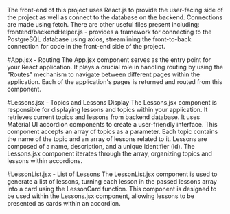 The front-end of this project uses React.js to provide the user-facing side of the project as well as connect to the database on the backend.  Connections are made using fetch.
There are other useful files present including:
  frontend/backendHelper.js - provides a framework for connecting to the PostgreSQL database using axios, streamlining the front-to-back connection for code in the front-end side of the project.

#App.jsx - Routing
The App.jsx component serves as the entry point for your React application. It plays a crucial role in handling routing by using the "Routes" mechanism to navigate between different pages within the application. Each of the application's pages is returned and routed from this component.

#Lessons.jsx - Topics and Lessons Display
The Lessons.jsx component is responsible for displaying lessons and topics within your application. It retrieves current topics and lessons from backend database. It uses Material UI accordion components to create a user-friendly interface. This component accepts an array of topics as a parameter. Each topic contains the name of the topic and an array of lessons related to it. Lessons are composed of a name, description, and a unique identifier (id). The Lessons.jsx component iterates through the array, organizing topics and lessons within accordions.

#LessonList.jsx - List of Lessons
The LessonList.jsx component is used to generate a list of lessons, turning each lesson in the passed lessons array into a card using the LessonCard function. This component is designed to be used within the Lessons.jsx component, allowing lessons to be presented as cards within an accordion.